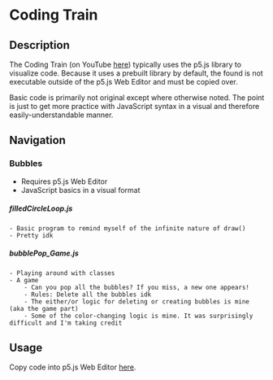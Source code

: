 # Coding Train

## Description

The Coding Train (on YouTube [here](https://www.youtube.com/c/TheCodingTrain)) typically uses the p5.js library to visualize code. Because it uses a prebuilt library by default, the found is not executable outside of the p5.js Web Editor and must be copied over.

Basic code is primarily not original except where otherwise noted. The point is just to get more practice with JavaScript syntax in a visual and therefore easily-understandable manner.

## Navigation

### Bubbles
- Requires p5.js Web Editor
- JavaScript basics in a visual format
##### filledCircleLoop.js
    - Basic program to remind myself of the infinite nature of draw()
    - Pretty idk
##### bubblePop_Game.js
    - Playing around with classes
    - A game
        - Can you pop all the bubbles? If you miss, a new one appears!
        - Rules: Delete all the bubbles idk
        - The either/or logic for deleting or creating bubbles is mine (aka the game part)
        - Some of the color-changing logic is mine. It was surprisingly difficult and I'm taking credit

## Usage

Copy code into p5.js Web Editor [here](https://editor.p5js.org/).
